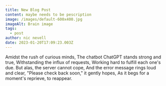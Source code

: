 ```yaml
---
title: New Blog Post
content: maybe needs to be pescription
image: /images/default-600x400.jpg
imageAlt: Brain image
tags:
  - post
author: nic nevell
date: 2023-01-20T17:09:23.003Z
---
```

Amidst the rush of curious minds, The chatbot ChatGPT stands strong and true, Withstanding the influx of requests, Working hard to fulfill each one's due. But alas, the server cannot cope, And the error message rings loud and clear, "Please check back soon," it gently hopes, As it begs for a moment's reprieve, to reappear.